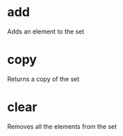 # add
Adds an element to the set
# copy
Returns a copy of the set
# clear
Removes all the elements from the set